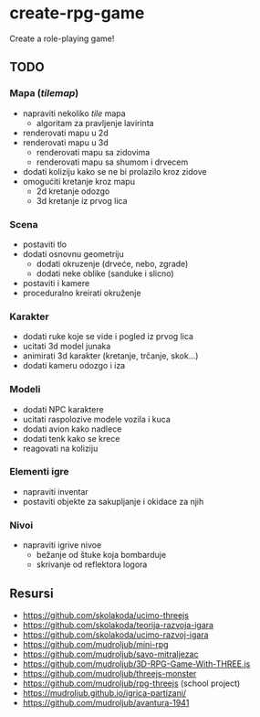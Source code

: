 # create-rpg-game

Create a role-playing game!

## TODO

### Mapa (*tilemap*)

- napraviti nekoliko *tile* mapa
  - algoritam za pravljenje lavirinta
- renderovati mapu u 2d
- renderovati mapu u 3d
  - renderovati mapu sa zidovima
  - renderovati mapu sa shumom i drvecem
- dodati koliziju kako se ne bi prolazilo kroz zidove
- omogućiti kretanje kroz mapu
  - 2d kretanje odozgo
  - 3d kretanje iz prvog lica

### Scena

- postaviti tlo
- dodati osnovnu geometriju
  - dodati okruzenje (drveće, nebo, zgrade)
  - dodati neke oblike (sanduke i slicno)
- postaviti i kamere
- proceduralno kreirati okruženje

### Karakter

- dodati ruke koje se vide i pogled iz prvog lica
- ucitati 3d model junaka
- animirati 3d karakter (kretanje, trčanje, skok...)
- dodati kameru odozgo i iza

### Modeli

- dodati NPC karaktere
- ucitati raspolozive modele vozila i kuca
- dodati avion kako nadlece
- dodati tenk kako se krece
- reagovati na koliziju

### Elementi igre

- napraviti inventar
- postaviti objekte za sakupljanje i okidace za njih

### Nivoi

- napraviti igrive nivoe
  - bežanje od štuke koja bombarduje
  - skrivanje od reflektora logora

## Resursi

- https://github.com/skolakoda/ucimo-threejs
- https://github.com/skolakoda/teorija-razvoja-igara
- https://github.com/skolakoda/ucimo-razvoj-igara
- https://github.com/mudroljub/mini-rpg
- https://github.com/mudroljub/savo-mitraljezac
- https://github.com/mudroljub/3D-RPG-Game-With-THREE.js
- https://github.com/mudroljub/threejs-monster
- https://github.com/mudroljub/rpg-threejs (school project)
- https://mudroljub.github.io/igrica-partizani/
- https://github.com/mudroljub/avantura-1941
